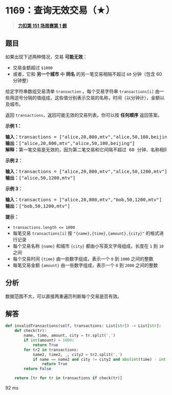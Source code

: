 # 1169：查询无效交易（★）


> <u>**[力扣第 151 场周赛第 1 题](https://leetcode.cn/problems/invalid-transactions/)**</u>

## 题目

<p>如果出现下述两种情况，交易 <strong>可能无效</strong>：</p>

<ul>
<li>交易金额超过<meta charset="UTF-8" /> <code>$1000</code></li>
<li>或者，它和 <strong>另一个城市</strong> 中 <strong>同名</strong> 的另一笔交易相隔不超过 <code>60</code> 分钟（包含 60 分钟整）</li>
</ul>

<p>给定字符串数组交易清单<meta charset="UTF-8" /> <code>transaction</code> 。每个交易字符串 <code>transactions[i]</code> 由一些用逗号分隔的值组成，这些值分别表示交易的名称，时间（以分钟计），金额以及城市。</p>

<p>返回 <code>transactions</code>，返回可能无效的交易列表。你可以按 <strong>任何顺序</strong> 返回答案。</p>



<p><strong>示例 1：</strong></p>

<pre>
<strong>输入：</strong>transactions = ["alice,20,800,mtv","alice,50,100,beijing"]
<strong>输出：</strong>["alice,20,800,mtv","alice,50,100,beijing"]
<strong>解释：</strong>第一笔交易是无效的，因为第二笔交易和它间隔不超过 60 分钟、名称相同且发生在不同的城市。同样，第二笔交易也是无效的。</pre>

<p><strong>示例 2：</strong></p>

<pre>
<strong>输入：</strong>transactions = ["alice,20,800,mtv","alice,50,1200,mtv"]
<strong>输出：</strong>["alice,50,1200,mtv"]
</pre>

<p><strong>示例 3：</strong></p>

<pre>
<strong>输入：</strong>transactions = ["alice,20,800,mtv","bob,50,1200,mtv"]
<strong>输出：</strong>["bob,50,1200,mtv"]
</pre>



<p><strong>提示：</strong></p>

<ul>
<li><code>transactions.length &lt;= 1000</code></li>
<li>每笔交易 <code>transactions[i]</code> 按 <code>"{name},{time},{amount},{city}"</code> 的格式进行记录</li>
<li>每个交易名称 <code>{name}</code> 和城市 <code>{city}</code> 都由小写英文字母组成，长度在 <code>1</code> 到 <code>10</code> 之间</li>
<li>每个交易时间 <code>{time}</code> 由一些数字组成，表示一个 <code>0</code> 到 <code>1000</code> 之间的整数</li>
<li>每笔交易金额 <code>{amount}</code> 由一些数字组成，表示一个 <code>0</code> 到 <code>2000</code> 之间的整数</li>
</ul>


## 分析

数据范围不大，可以直接两重遍历判断每个交易是否有效。

## 解答

```python
def invalidTransactions(self, transactions: List[str]) -> List[str]:
    def check(tr):
        name, time, amount, city = tr.split(',')
        if int(amount) > 1000:
            return True
        for tr2 in transactions:
            name2, time2, _, city2 = tr2.split(',')
            if name == name2 and city != city2 and abs(int(time) - int(time2)) <= 60:
                return True
        return False

    return [tr for tr in transactions if check(tr)]
```
92 ms

